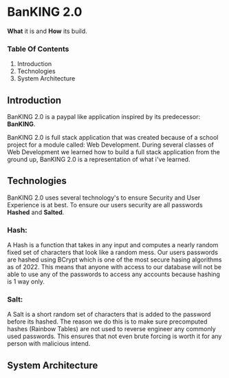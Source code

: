 # **BanKING 2.0**

**What** it is and **How** its build.

### **Table Of Contents**
1. Introduction
2. Technologies
3. System Architecture


## Introduction
BanKING 2.0 is a paypal like application inspired by its predecessor: **BanKING**.

BanKING 2.0 is full stack application that was created because of a school project for a module called: Web Development.
During several classes of Web Development we learned how to build a full stack application from the ground up, BanKING 2.0 is a representation of what i've learned.


## Technologies
BanKING 2.0 uses several technology's to ensure Security and User Experience is at best.
To ensure our users security are all passwords **Hashed** and **Salted**.

### **Hash:** 
A Hash is a function that takes in any input and computes a nearly random fixed set of characters that look like a random mess. Our users passwords are hashed using BCrypt which is one of the most secure hasing algorithms as of 2022. This means that anyone with access to our database will not be able to use any of the passwords to access any accounts because hashing is 1 way only.

### **Salt:**
A Salt is a short random set of characters that is added to the password before its hashed. The reason we do this is to make sure precomputed hashes (Rainbow Tables) are not used to reverse engineer any commonly used passwords. This ensures that not even brute forcing is worth it for any person with malicious intend.


## System Architecture
